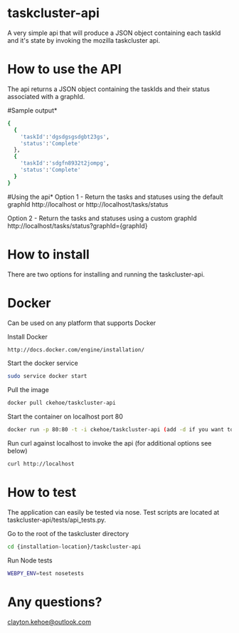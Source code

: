 # taskcluster-api
A very simple api that will produce a JSON object containing each taskId and it's state by invoking the mozilla taskcluster api. 

# How to use the API
The api returns a JSON object containing the taskIds and their status associated with a graphId.  

#Sample output*
```bash
{
  {
    'taskId':'dgsdgsgsdgbt23gs', 
    'status':'Complete'
  },
  {
    'taskId':'sdgfn8932t2jompg',
    'status':'Complete'
  }
}
```

#Using the api*
Option 1 - Return the tasks and statuses using the default graphId
http://localhost or http://localhost/tasks/status

Option 2 - Return the tasks and statuses using a custom graphId
http://localhost/tasks/status?graphId={graphId}

# How to install
There are two options for installing and running the taskcluster-api. 

# Docker
Can be used on any platform that supports Docker

Install Docker
```bash
http://docs.docker.com/engine/installation/
```
Start the docker service
```bash
sudo service docker start
```

Pull the image
```bash
docker pull ckehoe/taskcluster-api
```
Start the container on localhost port 80
```bash
docker run -p 80:80 -t -i ckehoe/taskcluster-api (add -d if you want to run it in the background)
```
Run curl against localhost to invoke the api (for additional options see below)
```bash
curl http://localhost
```

# How to test
The application can easily be tested via nose. Test scripts are located at taskcluster-api/tests/api_tests.py.

Go to the root of the taskcluster directory
```bash
cd {installation-location}/taskcluster-api
```
Run Node tests
```bash
WEBPY_ENV=test nosetests
```
# Any questions?
clayton.kehoe@outlook.com
